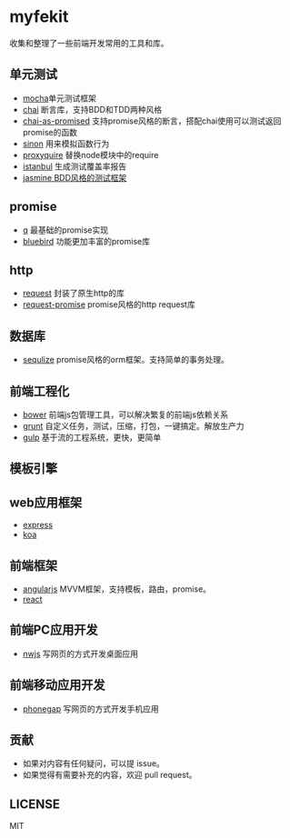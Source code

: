 # myfekit
收集和整理了一些前端开发常用的工具和库。


## 单元测试

* [mocha](https://github.com/mochajs/mocha)单元测试框架
* [chai](https://github.com/chaijs/chai) 断言库，支持BDD和TDD两种风格
* [chai-as-promised](https://github.com/domenic/chai-as-promised) 支持promise风格的断言，搭配chai使用可以测试返回promise的函数
* [sinon](https://github.com/sinonjs/sinon) 用来模拟函数行为
* [proxyquire](https://github.com/thlorenz/proxyquire) 替换node模块中的require
* [istanbul](https://github.com/gotwarlost/istanbul) 生成测试覆盖率报告
* [jasmine BDD风格的测试框架](http://jasmine.github.io/edge/introduction.html)

## promise
* [q](https://github.com/kriskowal/q) 最基础的promise实现
* [bluebird](https://github.com/petkaantonov/bluebird) 功能更加丰富的promise库

## http
* [request](https://github.com/request/request) 封装了原生http的库
* [request-promise](https://github.com/request/request-promise) promise风格的http request库

## 数据库
* [sequlize](https://github.com/sequelize/sequelize) promise风格的orm框架。支持简单的事务处理。

## 前端工程化
* [bower](https://github.com/bower/bower) 前端js包管理工具，可以解决繁复的前端js依赖关系
* [grunt](https://github.com/gruntjs/grunt) 自定义任务，测试，压缩，打包，一键搞定。解放生产力
* [gulp](https://github.com/gulpjs/gulp) 基于流的工程系统，更快，更简单

## 模板引擎


## web应用框架

* [express](https://github.com/strongloop/express)
* [koa](https://github.com/koajs/koa)

## 前端框架

* [angularjs](https://github.com/angular/angular) MVVM框架，支持模板，路由，promise。
* [react](https://github.com/facebook/react)

## 前端PC应用开发

* [nwjs](https://github.com/nwjs/nw.js) 写网页的方式开发桌面应用


## 前端移动应用开发
* [phonegap](https://github.com/sintaxi/phonegap) 写网页的方式开发手机应用

## 贡献
* 如果对内容有任何疑问，可以提 issue。
* 如果觉得有需要补充的内容，欢迎 pull request。


## LICENSE

MIT





